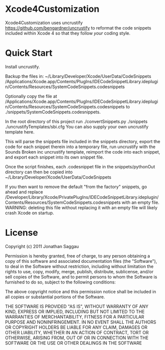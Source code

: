 Xcode4Customization
=======

Xcode4Customization uses uncrustify https://github.com/bengardner/uncrustify to reformat the code snippets included within Xcode 4 so that they follow *your* coding style.

Quick Start
=======

Install uncrustify.

Backup the files in:
	   ~/Library/Developer/Xcode/UserData/CodeSnippets
       /Applications/Xcode.app/Contents/PlugIns/IDECodeSnippetLibrary.ideplugin/Contents/Resources/SystemCodeSnippets.codesnippets
       
Optionally copy the file at /Applications/Xcode.app/Contents/PlugIns/IDECodeSnippetLibrary.ideplugin/Contents/Resources/SystemCodeSnippets.codesnippets to ./snippets/SystemCodeSnippets.codesnippets.

In the root directory of this project run ./convertSnippets.py ./snippets ./uncrustifyTemplates/sbi.cfg
You can also supply your own uncrustify template here.

This will parse the snippets file included in the snippets directory, export the code for each snippet therein into a temporary file, run uncrustify with the Sounds Broken inc uncrustify template, reimport the code into each snippet, and export each snippet into its own snippet file.

Once the script finishes, each .codesnippet file in the snippets/pythonOut directory can then be copied into ~/Library/Developer/Xcode/UserData/CodeSnippets

If you then want to remove the default "from the factory" snippets, go ahead and replace /Developer/Library/Xcode/PrivatePlugIns/IDECodeSnippetLibrary.ideplugin/Contents/Resources/SystemCodeSnippets.codesnippets with an empty file.  WARNING: deleting this file without replacing it with an empty file will likely crash Xcode on startup.

License
=======
Copyright (c) 2011 Jonathan Saggau

Permission is hereby granted, free of charge, to any person obtaining a copy of this software and associated documentation files (the "Software"), to deal in the Software without restriction, including without limitation the rights to use, copy, modify, merge, publish, distribute, sublicense, and/or sell copies of the Software, and to permit persons to whom the Software is furnished to do so, subject to the following conditions:

The above copyright notice and this permission notice shall be included in all copies or substantial portions of the Software.

THE SOFTWARE IS PROVIDED "AS IS", WITHOUT WARRANTY OF ANY KIND, EXPRESS OR IMPLIED, INCLUDING BUT NOT LIMITED TO THE WARRANTIES OF MERCHANTABILITY, FITNESS FOR A PARTICULAR PURPOSE AND NONINFRINGEMENT. IN NO EVENT SHALL THE AUTHORS OR COPYRIGHT HOLDERS BE LIABLE FOR ANY CLAIM, DAMAGES OR OTHER LIABILITY, WHETHER IN AN ACTION OF CONTRACT, TORT OR OTHERWISE, ARISING FROM, OUT OF OR IN CONNECTION WITH THE SOFTWARE OR THE USE OR OTHER DEALINGS IN THE SOFTWARE